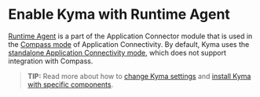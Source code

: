 # Enable Kyma with Runtime Agent

[Runtime Agent](00-30-runtime-agent-overview.md) is a part of the Application Connector module that is used in the [Compass mode](README.md) of Application Connectivity. 
By default, Kyma uses the [standalone Application Connectivity mode](README.md), which does not support integration with Compass.

>**TIP:** Read more about how to [change Kyma settings](https://github.com/kyma-project/kyma/blob/main/docs/04-operation-guides/operations/03-change-kyma-config-values.md) and [install Kyma with specific components](https://github.com/kyma-project/kyma/blob/main/docs/04-operation-guides/operations/02-install-kyma.md#install-specific-components).